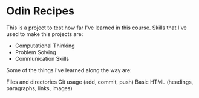 # Odin Recipes

This is a project to test how far I've learned in this course. Skills that I've used to make this projects are:

- Computational Thinking
- Problem Solving
- Communication Skills

Some of the things i've learned along the way are:

Files and directories
Git usage (add, commit, push)
Basic HTML (headings, paragraphs, links, images)
